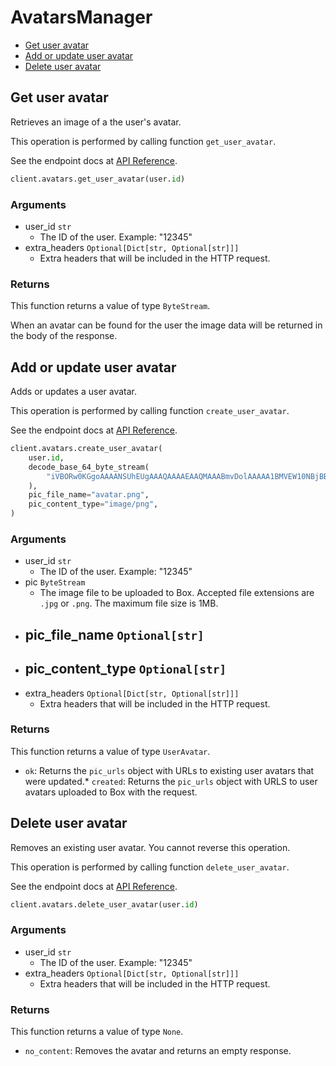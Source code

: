 # AvatarsManager

- [Get user avatar](#get-user-avatar)
- [Add or update user avatar](#add-or-update-user-avatar)
- [Delete user avatar](#delete-user-avatar)

## Get user avatar

Retrieves an image of a the user's avatar.

This operation is performed by calling function `get_user_avatar`.

See the endpoint docs at
[API Reference](https://developer.box.com/reference/get-users-id-avatar/).

<!-- sample get_users_id_avatar -->

```python
client.avatars.get_user_avatar(user.id)
```

### Arguments

- user_id `str`
  - The ID of the user. Example: "12345"
- extra_headers `Optional[Dict[str, Optional[str]]]`
  - Extra headers that will be included in the HTTP request.

### Returns

This function returns a value of type `ByteStream`.

When an avatar can be found for the user the
image data will be returned in the body of the
response.

## Add or update user avatar

Adds or updates a user avatar.

This operation is performed by calling function `create_user_avatar`.

See the endpoint docs at
[API Reference](https://developer.box.com/reference/post-users-id-avatar/).

<!-- sample post_users_id_avatar -->

```python
client.avatars.create_user_avatar(
    user.id,
    decode_base_64_byte_stream(
        "iVBORw0KGgoAAAANSUhEUgAAAQAAAAEAAQMAAABmvDolAAAAA1BMVEW10NBjBBbqAAAAH0lEQVRoge3BAQ0AAADCoPdPbQ43oAAAAAAAAAAAvg0hAAABmmDh1QAAAABJRU5ErkJggg=="
    ),
    pic_file_name="avatar.png",
    pic_content_type="image/png",
)
```

### Arguments

- user_id `str`
  - The ID of the user. Example: "12345"
- pic `ByteStream`
  - The image file to be uploaded to Box. Accepted file extensions are `.jpg` or `.png`. The maximum file size is 1MB.
- pic_file_name `Optional[str]`
  -
- pic_content_type `Optional[str]`
  -
- extra_headers `Optional[Dict[str, Optional[str]]]`
  - Extra headers that will be included in the HTTP request.

### Returns

This function returns a value of type `UserAvatar`.

- `ok`: Returns the `pic_urls` object with URLs to existing
  user avatars that were updated.\* `created`: Returns the `pic_urls` object with URLS to user avatars
  uploaded to Box with the request.

## Delete user avatar

Removes an existing user avatar.
You cannot reverse this operation.

This operation is performed by calling function `delete_user_avatar`.

See the endpoint docs at
[API Reference](https://developer.box.com/reference/delete-users-id-avatar/).

<!-- sample delete_users_id_avatar -->

```python
client.avatars.delete_user_avatar(user.id)
```

### Arguments

- user_id `str`
  - The ID of the user. Example: "12345"
- extra_headers `Optional[Dict[str, Optional[str]]]`
  - Extra headers that will be included in the HTTP request.

### Returns

This function returns a value of type `None`.

- `no_content`: Removes the avatar and returns an empty response.
